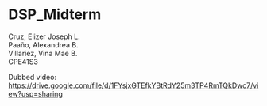 # DSP_Midterm

Cruz, Elizer Joseph L. <br>
Paaño, Alexandrea B. <br>
Villariez, Vina Mae B. <br>
CPE41S3

Dubbed video: https://drive.google.com/file/d/1FYsjxGTEfkYBtRdY25m3TP4RmTQkDwc7/view?usp=sharing
